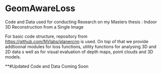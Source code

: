 # GeomAwareLoss
Code and Data used for conducting Research on my Masters thesis : Indoor 3D Reconstruction from a Single Image

For basic code structure, repository from https://github.com/NVlabs/planercnn is used. On top of that we provide addtioonal modules for loss functions, utility functions for analysing 3D and 2D data s well as for visual evaluation of depth maps, point clouds and 3D models.

**#Updated Code and Data Coming Soon
